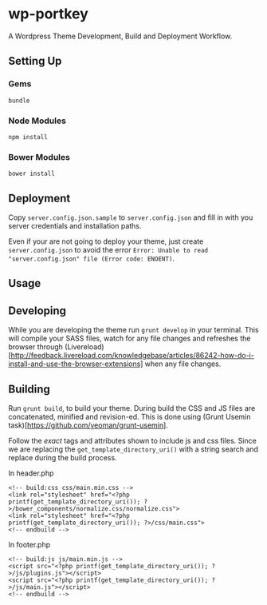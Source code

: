 wp-portkey
==========

A Wordpress Theme Development, Build and Deployment Workflow.

## Setting Up

### Gems
`bundle`

### Node Modules
`npm install`

### Bower Modules
`bower install`

## Deployment
Copy `server.config.json.sample` to `server.config.json` and fill in with you server credentials and installation paths.

Even if your are not going to deploy your theme, just create `server.config.json` to avoid the error `Error: Unable to read "server.config.json" file (Error code: ENOENT)`.

## Usage

## Developing
While you are developing the theme run `grunt develop` in your terminal. This will compile your SASS files, watch for any file changes and refreshes the browser through (Livereload)[http://feedback.livereload.com/knowledgebase/articles/86242-how-do-i-install-and-use-the-browser-extensions] when any file changes.

## Building
Run `grunt build`, to build your theme. During build the CSS and JS files are concatenated, minified and revision-ed. This is done using (Grunt Usemin task)[https://github.com/yeoman/grunt-usemin].

Follow the *exact* tags and attributes shown to include js and css files. Since we are replacing the `get_template_directory_uri()` with a string search and replace during the build process.

In header.php
```
<!-- build:css css/main.min.css -->
<link rel="stylesheet" href="<?php printf(get_template_directory_uri()); ?>/bower_components/normalize.css/normalize.css">
<link rel="stylesheet" href="<?php printf(get_template_directory_uri()); ?>/css/main.css">
<!-- endbuild -->
```

In footer.php
```
<!-- build:js js/main.min.js -->
<script src="<?php printf(get_template_directory_uri()); ?>/js/plugins.js"></script>
<script src="<?php printf(get_template_directory_uri()); ?>/js/main.js"></script>
<!-- endbuild -->
```